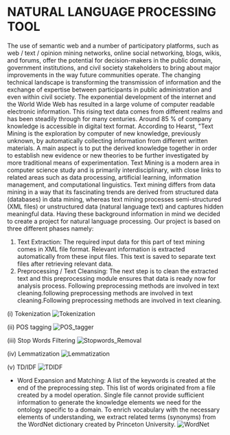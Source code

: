 # NATURAL LANGUAGE PROCESSING TOOL

The use of semantic web and a number of participatory platforms, such as web / text / opinion mining networks, online social networking, blogs, wikis, and forums, offer the potential for decision-makers in the public domain, government institutions, and civil society stakeholders to bring about major improvements in the way future communities operate. The changing technical landscape is transforming the transmission of information and the exchange of expertise between participants in public administration and even within civil society. The exponential development of the internet and the World Wide Web has resulted in a large volume of computer readable electronic information. This rising text data comes from different realms and has been steadily through for many centuries. Around 85 % of company knowledge is accessible in digital text format. According to Hearst, "Text Mining is the exploration by computer of new knowledge, previously unknown, by automatically collecting information from different written materials. A main aspect is to put the derived knowledge together in order to establish new evidence or new theories to be further investigated by more traditional means of experimentation. Text Mining is a modern area in computer science study and is primarily interdisciplinary, with close links to related areas such as data processing, artificial learning, information management, and computational linguistics. Text mining differs from data mining in a way that its fascinating trends are derived from structured data (databases) in data mining, whereas text mining processes semi-structured (XML files) or unstructured data (natural language text) and captures hidden meaningful data. Having these background information in mind we decided to create a project for natural language processing. Our project is based on three different phases namely:
1.	Text Extraction: The required input data for this part of text mining comes in XML file format. Relevant information is extracted automatically from these input files. This text is saved to separate text files after retrieving relevant data.
2.	Preprocessing / Text Cleansing: The next step is to clean the extracted text and this preprocessing module ensures that data is ready now for analysis process. Following preprocessing methods are involved in text cleaning.following preprocessing methods are involved in text cleaning.Following preprocessing methods are involved in text cleaning.


(i)	Tokenization
![Tokenization](https://user-images.githubusercontent.com/65674945/128155672-49b18c1e-53a2-4802-920b-17869fe64092.jpg)

(ii)	POS tagging
![POS_tagger](https://user-images.githubusercontent.com/65674945/128155623-cf70dfbd-2f0a-4723-8876-0c94007f4fd2.jpg)

(iii)	Stop Words Filtering
![Stopwords_Removal](https://user-images.githubusercontent.com/65674945/128155689-3b22579d-4377-4ef3-bbcf-529fdc9a3958.jpg)

(iv)	Lemmatization
![Lemmatization](https://user-images.githubusercontent.com/65674945/128155620-3f9ca6c3-e09b-4c22-92ef-59c0a931f14c.jpg)

(v)	TD/IDF 
![TDIDF](https://user-images.githubusercontent.com/65674945/128155666-b3b7cf29-9b05-45ec-9fbd-260cab488a98.jpg)

- Word Expansion and Matching: A list of the keywords is created at the end of the preprocessing step. This list of words originated from a file created by a model operation. Single file cannot provide sufficient information to generate the knowledge elements we need for the ontology specific to a domain. To enrich vocabulary with the necessary elements of understanding, we extract related terms (synonyms) from the WordNet dictionary created by Princeton University. 
![WordNet](https://user-images.githubusercontent.com/65674945/128155680-9f6ad8fb-1426-4484-b6f3-7274cbfcddaa.jpg)



